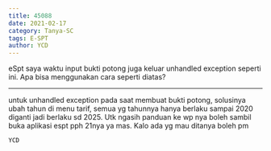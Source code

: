 ```yaml
---
title: 45088
date: 2021-02-17
category: Tanya-SC
tags: E-SPT
author: YCD
---
```


eSpt saya waktu input bukti potong juga keluar unhandled exception seperti ini. Apa bisa menggunakan cara seperti diatas?

---

untuk unhandled exception pada saat membuat bukti potong, solusinya ubah tahun di menu tarif, semua yg tahunnya hanya berlaku sampai 2020 diganti jadi berlaku sd 2025. Utk ngasih panduan ke wp nya boleh sambil buka aplikasi espt pph 21nya ya mas. Kalo ada yg mau ditanya boleh pm

`YCD`
